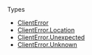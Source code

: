 <summary>Types</summary>

  - [ClientError](/ClientError)
  - [ClientError.Location](/ClientError.Location)
  - [ClientError.Unexpected](/ClientError.Unexpected)
  - [ClientError.Unknown](/ClientError.Unknown)

</details>
